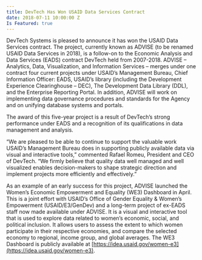 ```yaml
---
title: DevTech Has Won USAID Data Services Contract
date: 2018-07-11 10:00:00 Z
Is Featured: true
---
```


DevTech Systems is pleased to announce it has won the USAID Data Services contract.  The project, currently known as ADVISE (to be renamed USAID Data Services in 2018), is a follow-on to the Economic Analysis and Data Services (EADS) contract DevTech held from 2007-2018. ADVISE – Analytics, Data, Visualization, and Information Services – merges under one contract four current projects under USAID’s Management Bureau, Chief Information Officer: EADS, USAID’s library (including the Development Experience Clearinghouse – DEC), The Development Data Library (DDL), and the Enterprise Reporting Portal. In addition, ADVISE will work on implementing data governance procedures and standards for the Agency and on unifying database systems and portals.

The award of this five-year project is a result of DevTech’s strong performance under EADS and a recognition of its qualifications in data management and analysis. 

“We are pleased to be able to continue to support the valuable work USAID’s Management Bureau does in supporting publicly available data via visual and interactive tools,” commented Rafael Romeu, President and CEO of DevTech. “We firmly believe that quality data well managed and well visualized enables decision-makers to shape strategic direction and implement projects more efficiently and effectively.”

As an example of an early success for this project, ADVISE launched the Women’s Economic Empowerment and Equality (WE3) Dashboard in April. This is a joint effort with USAID’s Office of Gender Equality & Women’s Empowerment (USAID/E3/GenDev) and a long-term project of ex-EADS staff now made available under ADVISE. It is a visual and interactive tool that is used to explore data related to women’s economic, social, and political inclusion. It allows users to assess the extent to which women participate in their respective economies, and compare the selected economy to regional, income group, and global averages. The WE3 Dashboard is publicly available at [https://idea.usaid.gov/women-e3](https://idea.usaid.gov/women-e3).

